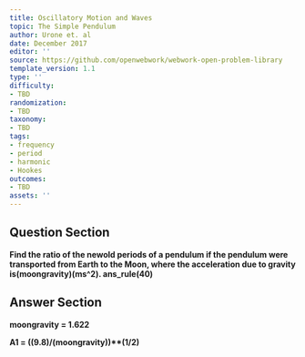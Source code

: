```yaml
---
title: Oscillatory Motion and Waves
topic: The Simple Pendulum
author: Urone et. al
date: December 2017
editor: ''
source: https://github.com/openwebwork/webwork-open-problem-library
template_version: 1.1
type: ''
difficulty:
- TBD
randomization:
- TBD
taxonomy:
- TBD
tags:
- frequency
- period
- harmonic
- Hookes
outcomes:
- TBD
assets: ''
---
```


## Question Section 

<b>
Find the ratio of the newold periods of a pendulum if the pendulum were transported from Earth to the Moon, where the acceleration due to gravity is(moongravity)(ms^2).
ans_rule(40)



## Answer Section

moongravity = 1.622 

A1 = ((9.8)/(moongravity))**(1/2)